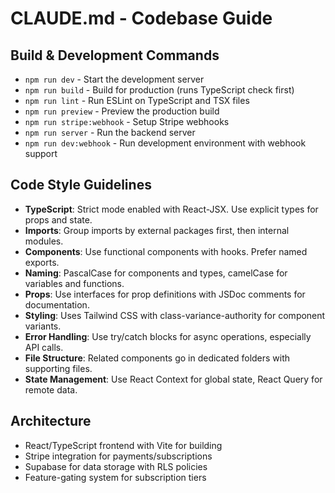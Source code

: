 # CLAUDE.md - Codebase Guide

## Build & Development Commands
- `npm run dev` - Start the development server
- `npm run build` - Build for production (runs TypeScript check first)
- `npm run lint` - Run ESLint on TypeScript and TSX files
- `npm run preview` - Preview the production build
- `npm run stripe:webhook` - Setup Stripe webhooks
- `npm run server` - Run the backend server
- `npm run dev:webhook` - Run development environment with webhook support

## Code Style Guidelines
- **TypeScript**: Strict mode enabled with React-JSX. Use explicit types for props and state.
- **Imports**: Group imports by external packages first, then internal modules.
- **Components**: Use functional components with hooks. Prefer named exports.
- **Naming**: PascalCase for components and types, camelCase for variables and functions.
- **Props**: Use interfaces for prop definitions with JSDoc comments for documentation.
- **Styling**: Uses Tailwind CSS with class-variance-authority for component variants.
- **Error Handling**: Use try/catch blocks for async operations, especially API calls.
- **File Structure**: Related components go in dedicated folders with supporting files.
- **State Management**: Use React Context for global state, React Query for remote data.

## Architecture
- React/TypeScript frontend with Vite for building
- Stripe integration for payments/subscriptions
- Supabase for data storage with RLS policies
- Feature-gating system for subscription tiers